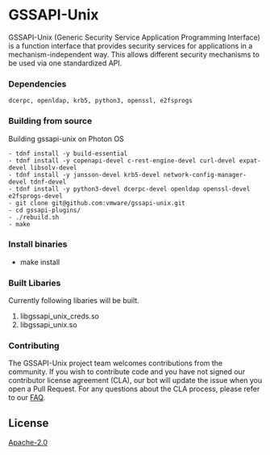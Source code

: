 # GSSAPI-Unix
GSSAPI-Unix (Generic Security Service Application Programming Interface) is a function interface that provides security services for applications in a mechanism-independent way. This allows different security mechanisms to be used via one standardized API.


### Dependencies
    dcerpc, openldap, krb5, python3, openssl, e2fsprogs


### Building from source
Building gssapi-unix on Photon OS

    - tdnf install -y build-essential
    - tdnf install -y copenapi-devel c-rest-engine-devel curl-devel expat-devel libsolv-devel 
    - tdnf install -y jansson-devel krb5-devel network-config-manager-devel tdnf-devel
    - tdnf install -y python3-devel dcerpc-devel openldap openssl-devel e2fsprogs-devel
    - git clone git@github.com:vmware/gssapi-unix.git
    - cd gssapi-plugins/
    - ./rebuild.sh
    - make


### Install binaries
  - make install


### Built Libaries 
Currently following libaries will be built.
  1. libgssapi_unix_creds.so
  2. libgssapi_unix.so
 

### Contributing
The GSSAPI-Unix project team welcomes contributions from the community. If you wish to contribute code and you have not signed our contributor license agreement (CLA), our bot will update the issue when you open a Pull Request. For any questions about the CLA process, please refer to our [FAQ](https://cla.vmware.com/faq).


License
----
[Apache-2.0](https://spdx.org/licenses/Apache-2.0.html)



